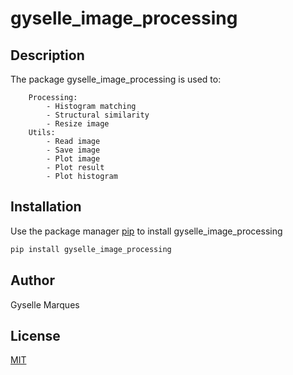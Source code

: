 # gyselle_image_processing

## Description

The package gyselle_image_processing is used to:

```
	Processing:
		- Histogram matching
		- Structural similarity
		- Resize image
	Utils:
		- Read image
		- Save image
		- Plot image
		- Plot result
		- Plot histogram
```

## Installation

Use the package manager [pip](https://pip.pypa.io/en/stable/) to install gyselle_image_processing

```bash
pip install gyselle_image_processing
```

## Author

Gyselle Marques

## License

[MIT](https://choosealicense.com/licenses/mit/)
